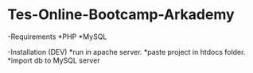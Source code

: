 # Tes-Online-Bootcamp-Arkademy

 -Requirements
 *PHP
*MySQL

-Installation (DEV)
*run in apache server.
*paste project in htdocs folder.
*import db to MySQL server


